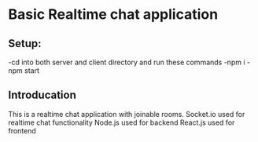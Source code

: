 <!-- @format -->

# Basic Realtime chat application

## Setup:

-cd into both server and client directory and run these commands
-npm i
-npm start

## Introducation

This is a realtime chat application with joinable rooms.
Socket.io used for realtime chat functionality
Node.js used for backend
React.js used for frontend
